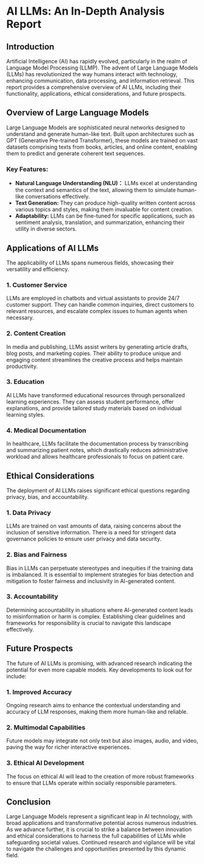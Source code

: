 # AI LLMs: An In-Depth Analysis Report

## Introduction  
Artificial Intelligence (AI) has rapidly evolved, particularly in the realm of Language Model Processing (LLMP). The advent of Large Language Models (LLMs) has revolutionized the way humans interact with technology, enhancing communication, data processing, and information retrieval. This report provides a comprehensive overview of AI LLMs, including their functionality, applications, ethical considerations, and future prospects.

## Overview of Large Language Models  
Large Language Models are sophisticated neural networks designed to understand and generate human-like text. Built upon architectures such as GPT (Generative Pre-trained Transformer), these models are trained on vast datasets comprising texts from books, articles, and online content, enabling them to predict and generate coherent text sequences.

### Key Features:  
- **Natural Language Understanding (NLU)：** LLMs excel at understanding the context and semantics of the text, allowing them to simulate human-like conversations effectively.
- **Text Generation:** They can produce high-quality written content across various topics and styles, making them invaluable for content creation.
- **Adaptability:** LLMs can be fine-tuned for specific applications, such as sentiment analysis, translation, and summarization, enhancing their utility in diverse sectors.

## Applications of AI LLMs  
The applicability of LLMs spans numerous fields, showcasing their versatility and efficiency.

### 1. Customer Service  
LLMs are employed in chatbots and virtual assistants to provide 24/7 customer support. They can handle common inquiries, direct customers to relevant resources, and escalate complex issues to human agents when necessary.

### 2. Content Creation  
In media and publishing, LLMs assist writers by generating article drafts, blog posts, and marketing copies. Their ability to produce unique and engaging content streamlines the creative process and helps maintain productivity.

### 3. Education  
AI LLMs have transformed educational resources through personalized learning experiences. They can assess student performance, offer explanations, and provide tailored study materials based on individual learning styles.

### 4. Medical Documentation  
In healthcare, LLMs facilitate the documentation process by transcribing and summarizing patient notes, which drastically reduces administrative workload and allows healthcare professionals to focus on patient care.

## Ethical Considerations  
The deployment of AI LLMs raises significant ethical questions regarding privacy, bias, and accountability.

### 1. Data Privacy  
LLMs are trained on vast amounts of data, raising concerns about the inclusion of sensitive information. There is a need for stringent data governance policies to ensure user privacy and data security.

### 2. Bias and Fairness  
Bias in LLMs can perpetuate stereotypes and inequities if the training data is imbalanced. It is essential to implement strategies for bias detection and mitigation to foster fairness and inclusivity in AI-generated content.

### 3. Accountability  
Determining accountability in situations where AI-generated content leads to misinformation or harm is complex. Establishing clear guidelines and frameworks for responsibility is crucial to navigate this landscape effectively.

## Future Prospects  
The future of AI LLMs is promising, with advanced research indicating the potential for even more capable models. Key developments to look out for include:

### 1. Improved Accuracy  
Ongoing research aims to enhance the contextual understanding and accuracy of LLM responses, making them more human-like and reliable.

### 2. Multimodal Capabilities  
Future models may integrate not only text but also images, audio, and video, paving the way for richer interactive experiences.

### 3. Ethical AI Development  
The focus on ethical AI will lead to the creation of more robust frameworks to ensure that LLMs operate within socially responsible parameters.

## Conclusion  
Large Language Models represent a significant leap in AI technology, with broad applications and transformative potential across numerous industries. As we advance further, it is crucial to strike a balance between innovation and ethical considerations to harness the full capabilities of LLMs while safeguarding societal values. Continued research and vigilance will be vital to navigate the challenges and opportunities presented by this dynamic field.